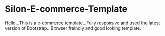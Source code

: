 # Silon-E-commerce-Template
Hello...This is a e-commerce template...Fully responsive and used the latest version of Bootstrap...Browser freindly and good looking template.
